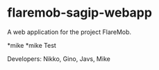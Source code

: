 # flaremob-sagip-webapp

A web application for the project FlareMob.

*mike
*mike
Test

Developers:
Nikko, Gino, Javs, Mike
